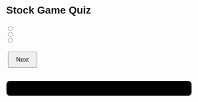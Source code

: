 <html>
<head>
<style>
body {
    font-family: Arial, sans-serif;
}
#quiz {
    margin-bottom: 30px;
}
#quiz h1 {
    font-weight: bold;
    margin-bottom: 20px;
}
#quiz h2 {
    font-size: 1.2em;
}
.question {
    margin: 20px 0;
}
.answers {
    margin-bottom: 20px;
}
#submit, #restart {
    font-size: 1.2em;
    padding: 10px 20px;
    margin: 5px;
}
#results {
    font-weight: bold;
    background: #030000;
    padding: 20px;
    margin-top: 10px;
    border: 1px solid #ddd;
    border-radius: 10px;
}
</style>
</head>
<body>
<div id="quiz">
    <h1>Stock Game Quiz</h1>
    <h2 id="question"></h2>
    <div class="answers">
        <input type="radio" name="answer" id="a" value="a">
        <label for="a" id="a_text"></label><br>
        <input type="radio" name="answer" id="b" value="b">
        <label for="b" id="b_text"></label><br>
        <input type="radio" name="answer" id="c" value="c">
        <label for="c" id="c_text"></label><br>
    </div>
    <button id="submit">Next</button>
</div>
<div id="results"></div>
<button id="restart" style="display:none;">Restart</button>
<script>
var currentQuestion = 0;
var score = 0;
var questions = [
    {
        question: 'What does IPO stand for?',
        answers: {
            a: 'Initial Public Offering',
            b: 'Internal Price Options',
            c: 'Intelligent Personal Object'
        },
        correctAnswer: 'a'
    },
    {
        question: 'What is a bull market?',
        answers: {
            a: 'A market in decline',
            b: 'A market on the rise',
            c: 'A market with a lot of trading activity'
        },
        correctAnswer: 'b'
    },
    {
        question: 'What is a bear market?',
        answers: {
            a: 'A market on the rise',
            b: 'A market in decline',
            c: 'A market with a lot of trading activity'
        },
        correctAnswer: 'b'
    },
    {
        question: 'What is a dividend?',
        answers: {
            a: 'A debt instrument',
            b: 'A share in a company\'s profits',
            c: 'A financial derivative'
        },
        correctAnswer: 'b'
    },
    {
        question: 'What is the role of a stockbroker?',
        answers: {
            a: 'To oversee corporate mergers',
            b: 'To trade stocks on behalf of clients',
            c: 'To regulate the stock market'
        },
        correctAnswer: 'b'
    },
    {
        question: 'What is market capitalization?',
        answers: {
            a: 'The total value of a company\'s outstanding shares',
            b: 'The cost of buying shares in the market',
            c: 'The profit margin of a company'
        },
        correctAnswer: 'a'
    },
    {
        question: 'What does NASDAQ stand for?',
        answers: {
            a: 'National Association of Securities Dealers Automated Quotations',
            b: 'New York Stock Dealers Association Quotations',
            c: 'National Association of Stock Dealers Automatic Questions'
        },
        correctAnswer: 'a'
    },
    {
        question: 'What is a Blue Chip stock?',
        answers: {
            a: 'A stock from a large, nationally recognized and well-established company',
            b: 'A stock from a small, innovative and new company',
            c: 'A stock that gives high dividends'
        },
        correctAnswer: 'a'
    },
    {
        question: 'What is a short selling?',
        answers: {
            a: 'Selling a stock you own and hope to buy back at a lower price',
            b: 'Selling a stock you do not own and hope to buy back at a lower price',
            c: 'Selling a stock just after buying it'
        },
        correctAnswer: 'b'
    },
    {
        question: 'What is a mutual fund?',
        answers: {
            a: 'A fund that ensures mutual benefits for all stockholders',
            b: 'A collection of stocks, bonds, or other securities owned by a group of investors and managed by a professional investment company',
            c: 'A fund that invests in real estate only'
        },
        correctAnswer: 'b'
    },
    {
        question: 'What is a hedge fund?',
        answers: {
            a: 'A fund that invests in agricultural products',
            b: 'A fund that only invests in safe and risk-free assets',
            c: 'A private investment structure that employs complex strategies to generate high returns, often more risky'
        },
        correctAnswer: 'c'
    },
    {
        question: 'What does ETF stand for?',
        answers: {
            a: 'Exchange-Traded Fund',
            b: 'Equity Transfer Facility',
            c: 'Exchange Transaction Fee'
        },
        correctAnswer: 'a'
    }
];
function shuffleArray(array) {
    for (var i = array.length - 1; i > 0; i--) {
        var j = Math.floor(Math.random() * (i + 1));
        var temp = array[i];
        array[i] = array[j];
        array[j] = temp;
    }
    return array;
}
function selectRandomQuestions() {
    var randomizedQuestions = shuffleArray(questions);
    return randomizedQuestions.slice(0, 3);
}
var selectedQuestions = selectRandomQuestions();
function showQuestion() {
    var q = selectedQuestions[currentQuestion];
    document.getElementById('question').textContent = q.question;
    document.getElementById('a_text').textContent = q.answers.a;
    document.getElementById('b_text').textContent = q.answers.b;
    document.getElementById('c_text').textContent = q.answers.c;
}
function checkAnswer() {
    var selectedAnswer = document.querySelector('input[name="answer"]:checked').value;
    if (selectedAnswer === selectedQuestions[currentQuestion].correctAnswer) {
        score++;
    }
    currentQuestion++;
    if (currentQuestion >= selectedQuestions.length) {
        showResults();
    } else {
        showQuestion();
    }
}
function showResults() {
    document.getElementById('quiz').style.display = 'none';
    document.getElementById('results').style.display = 'block';
    document.getElementById('results').textContent = 'You scored ' + score + ' out of ' + selectedQuestions.length + '.';
    document.getElementById('restart').style.display = 'block';
}
function restartQuiz() {
    score = 0;
    currentQuestion = 0;
    selectedQuestions = selectRandomQuestions();
    document.getElementById('quiz').style.display = 'block';
    document.getElementById('results').style.display = 'none';
    document.getElementById('restart').style.display = 'none';
    showQuestion();
}
document.getElementById('submit').addEventListener('click', checkAnswer);
document.getElementById('restart').addEventListener('click', restartQuiz);
showQuestion();
</script>
</body>
</html>